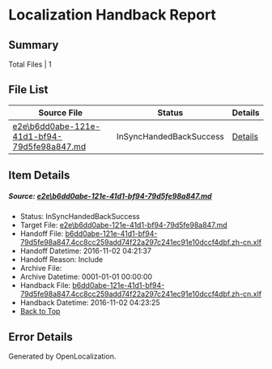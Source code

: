 # <a name='report-top'></a> Localization Handback Report

## Summary
 Total Files | 1

## File List
 Source File | Status | Details 
 ----------- | ------ | ------- 
 [e2e\b6dd0abe-121e-41d1-bf94-79d5fe98a847.md](https://github.com/OpenLocalizationTestOrg/ol-test0/blob/2d623e3a0dc69ba90af4466b11e8ab9e6e3e1a2a/e2e/b6dd0abe-121e-41d1-bf94-79d5fe98a847.md) | InSyncHandedBackSuccess | [Details](#f46c6a0a7547cb1e8a137c45fe5643abb4ee93926)

## Item Details
##### <a name='f46c6a0a7547cb1e8a137c45fe5643abb4ee93926'></a> Source: [e2e\b6dd0abe-121e-41d1-bf94-79d5fe98a847.md](https://github.com/OpenLocalizationTestOrg/ol-test0/blob/2d623e3a0dc69ba90af4466b11e8ab9e6e3e1a2a/e2e/b6dd0abe-121e-41d1-bf94-79d5fe98a847.md)
* Status: InSyncHandedBackSuccess
* Target File: [e2e\b6dd0abe-121e-41d1-bf94-79d5fe98a847.md](https://github.com/OpenLocalizationTestOrg/ol-test0-zhcn/blob/1ec4514b2cf43a7bc0735a0d321bc00c73347ec3/e2e/b6dd0abe-121e-41d1-bf94-79d5fe98a847.md)
* Handoff File: [b6dd0abe-121e-41d1-bf94-79d5fe98a847.4cc8cc259add74f22a297c241ec91e10dccf4dbf.zh-cn.xlf](https://github.com/OpenLocalizationTestOrg/ol-test0-handoff/blob/41ae107b54e44062a4fa9bd900b8e265c798eb41/ol-handoff/OpenLocalizationTestOrg/ol-test0-zhcn/yufeih/ht/b6dd0abe-121e-41d1-bf94-79d5fe98a847.4cc8cc259add74f22a297c241ec91e10dccf4dbf.zh-cn.xlf)
* Handoff Datetime: 2016-11-02 04:21:37
* Handoff Reason: Include
* Archive File: 
* Archive Datetime: 0001-01-01 00:00:00
* Handback File: [b6dd0abe-121e-41d1-bf94-79d5fe98a847.4cc8cc259add74f22a297c241ec91e10dccf4dbf.zh-cn.xlf](https://github.com/OpenLocalizationTestOrg/ol-test0-handback/blob/b958a1a3fef96f771f901152899b93264cf41135/ol-handback/OpenLocalizationTestOrg/ol-test0-zhcn/yufeih/ht/b6dd0abe-121e-41d1-bf94-79d5fe98a847.4cc8cc259add74f22a297c241ec91e10dccf4dbf.zh-cn.xlf)
* Handback Datetime: 2016-11-02 04:23:25
* [Back to Top](#report-top)


## Error Details

Generated by OpenLocalization.

